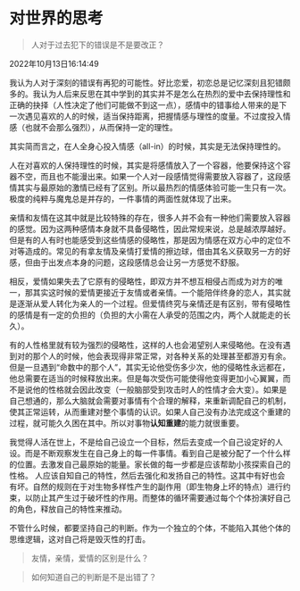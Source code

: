 # 对世界的思考

> 人对于过去犯下的错误是不是要改正？

2022年10月13日16:14:49

我认为人对于深刻的错误有再犯的可能性。好比恋爱，初恋总是记忆深刻且犯错颇多的。我认为人后来反思在其中学到的其实并不是怎么在热烈的爱中去保持理性和正确的抉择（人性决定了他们可能做不到这一点），感情中的错事给人带来的是下一次遇见喜欢的人的时候，适当保持距离，把握情感与理性的度量。不过度投入情感（也就不会那么强烈），从而保持一定的理性。

其实简而言之，在人全身心投入情感（all-in）的时候，其实是无法保持理性的。

人在对喜欢的人保持理性的时候，其实是将感情放入了一个容器，他要保持这个容器不空，而且也不能漫出来。如果一个人对一段感情觉得需要放入容器了，这段感情其实与最原始的激情已经有了区别。所以最热烈的情感体验可能一生只有一次。极度的纯粹与魔鬼总是并存的，一件事情的两面性就体现了出来。

亲情和友情在这其中就是比较特殊的存在，很多人并不会有一种他们需要放入容器的感觉。因为这两种感情本身就不具备侵略性，因此常规来说，总是越浓厚越好。但是有的人有时也能感受到这些情感的侵略性，那是因为情感在双方心中的定位不对等造成的。常见的有拿友情及亲情打爱情的擦边球，借由其名义获取另一方的好感，但由于出发点本身的问题，这段感情总会让另一方感觉不舒服。

相反，爱情如果失去了它原有的侵略性，即双方并不想互相侵占而成为对方的唯一，那其实这时候的爱情更接近于友情或者亲情。一个能陪伴终身的恋人，其实就是逐渐从爱人转化为亲人的一个过程。但爱情终究与亲情还是有区别，带有侵略性的感情是有一定的负担的（负担的大小需在人承受的范围之内，两个人就能走的长久）。

有的人性格里就有较为强烈的侵略性，这样的人也会渴望别人来侵略他。在没有遇到对的那个人的时候，他会表现得非常正常，对各种关系的处理甚至都游刃有余。但是一旦遇到“命数中的那个人”，其实无论他受伤多少次，他的侵略性永远都在，他总需要在适当的时候释放出来。但是每次受伤可能使得他变得更加小心翼翼，而不是说他的性格就会因此改变（一般脑部受到攻击时人的性情才会大变）。如果是自己想通的，那么大脑就会需要对事情有个合理的解释，来重新调配自己的机制，使其正常运转，从而重建对整个事情的认识。如果人自己没有办法完成这个重建的过程，就可能久久困在其中。所以对事物**认知重建**的能力就很重要。

我觉得人活在世上，不是给自己设立一个目标，然后去变成一个自己设定好的人设。而是不断观察发生在自己身上的每一件事情。看到自己是被分配了一个什么样的位置。去激发自己最原始的能量。家长做的每一步都是应该帮助小孩探索自己的性格。
人应该自知自己的特性，然后去强化和发扬自己的特性。这其中有好也会有坏。自然的规则在于对生物多样性产生的副作用（即生物身上坏的特点）进行约束，以防止其产生过于破坏性的作用。而整体的循环需要通过每个个体扮演好自己的角色，释放自己的特性来推动。

不管什么时候，都要坚持自己的判断。作为一个独立的个体，不能陷入其他个体的思维逻辑，这对自己将是毁灭性的打击。



> 友情，亲情，爱情的区别是什么？



> 如何知道自己的判断是不是出错了？